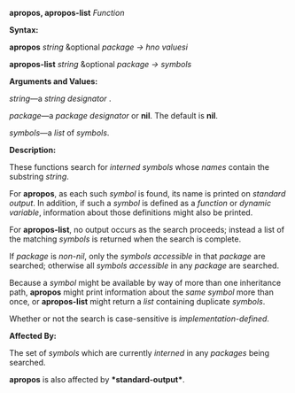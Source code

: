 **apropos, apropos-list** *Function* 



**Syntax:** 



**apropos** *string* &optional *package → hno valuesi* 



**apropos-list** *string* &optional *package → symbols* 



**Arguments and Values:** 



*string*—a *string designator* . 



*package*—a *package designator* or **nil**. The default is **nil**. 



*symbols*—a *list* of *symbols*. 



**Description:** 



These functions search for *interned symbols* whose *names* contain the substring *string*. 



 



 



For **apropos**, as each such *symbol* is found, its name is printed on *standard output*. In addition, if such a *symbol* is defined as a *function* or *dynamic variable*, information about those definitions might also be printed. 



For **apropos-list**, no output occurs as the search proceeds; instead a list of the matching *symbols* is returned when the search is complete. 



If *package* is *non-nil*, only the *symbols accessible* in that *package* are searched; otherwise all *symbols accessible* in any *package* are searched. 



Because a *symbol* might be available by way of more than one inheritance path, **apropos** might print information about the *same symbol* more than once, or **apropos-list** might return a *list* containing duplicate *symbols*. 



Whether or not the search is case-sensitive is *implementation-defined*. 



**Affected By:** 



The set of *symbols* which are currently *interned* in any *packages* being searched. 



**apropos** is also affected by **\*standard-output\***. 



